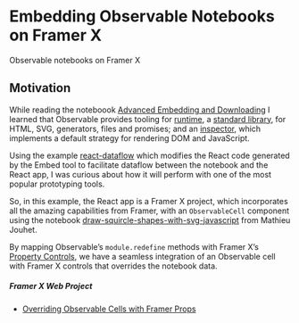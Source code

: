 # Embedding Observable Notebooks on Framer X

Observable notebooks on Framer X

## Motivation

While reading the noteboook [Advanced Embedding and Downloading](https://observablehq.com/@observablehq/downloading-and-embedding-notebooks) I learned that Observable provides tooling for [runtime](https://github.com/observablehq/runtime), a [standard library](https://github.com/observablehq/stdlib), for HTML, SVG, generators, files and promises; and an [inspector](https://github.com/observablehq/inspector), which implements a default strategy for rendering DOM and JavaScript.

Using the example [react-dataflow](https://github.com/observablehq/examples/tree/main/react-dataflow) which modifies the React code generated by the Embed tool to facilitate dataflow between the notebook and the React app, I was curious about how it will perform with one of the most popular prototyping tools.

So, in this example, the React app is a Framer X project, which incorporates all the amazing capabilities from Framer, with an `ObservableCell` component using the notebook [draw-squircle-shapes-with-svg-javascript](https://observablehq.com/@daformat/draw-squircle-shapes-with-svg-javascript) from Mathieu Jouhet.

By mapping Observable’s `module.redefine` methods with Framer X’s [Property Controls](https://www.framer.com/api/property-controls/), we have a seamless integration of an Observable cell with Framer X controls that overrides the notebook data.


##### Framer X Web Project
- [Overriding Observable Cells with Framer Props](https://framer.com/projects/Overriding-Observable-Cells-with-Framer-Props--zKnJUSeu4Pkqiaz3peFI-apCCE?node=w0Zlet6Mq)
